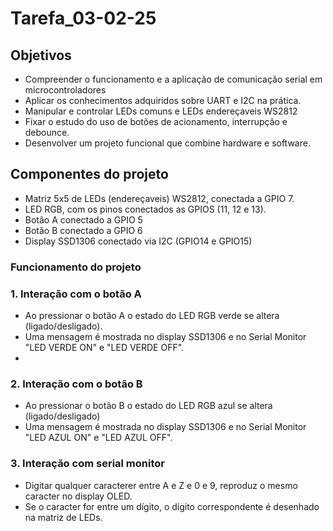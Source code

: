 # Tarefa_03-02-25

## Objetivos
- Compreender o funcionamento e a aplicação de comunicação serial em microcontroladores
- Aplicar os conhecimentos adquiridos sobre UART e I2C na prática.
- Manipular e controlar LEDs comuns e LEDs endereçaveis WS2812
- Fixar o estudo do uso de botões de acionamento, interrupção e debounce.
- Desenvolver um projeto funcional que combine hardware e software.

## Componentes do projeto
- Matriz 5x5 de LEDs (endereçaveis) WS2812, conectada a GPIO 7.
- LED RGB, com os pinos conectados as GPIOS (11, 12 e 13).
- Botão A conectado a GPIO 5
- Botão B conectado a GPIO 6
- Display SSD1306 conectado via I2C (GPIO14 e GPIO15)

### Funcionamento do projeto

### 1. Interação com o botão A
- Ao pressionar o botão A o estado do LED RGB verde se altera (ligado/desligado).
- Uma mensagem é mostrada no display SSD1306 e no Serial Monitor "LED VERDE ON" e "LED VERDE OFF".
- 
### 2. Interação com o botão B
- Ao pressionar o botão B o estado do LED RGB azul se altera (ligado/desligado)
- Uma mensagem é mostrada no display SSD1306 e no Serial Monitor "LED AZUL ON" e "LED AZUL OFF".
### 3. Interação com serial monitor
- Digitar qualquer caracterer entre A e Z e 0 e 9, reproduz o mesmo caracter no display OLED.
- Se o caracter for entre um dígito, o dígito correspondente é desenhado na matriz de LEDs.
